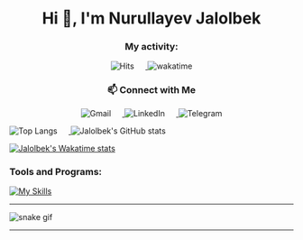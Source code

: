 <h1 align="center">Hi 👋, I'm Nurullayev Jalolbek </h1>
<h3 align="center">My activity:</h3>
<p align="center">
  <a href="https://hits.sh/github.com/NurullayevJalolbek/">
    <img src="https://hits.sh/github.com/Nurullayev-php.svg" alt="Hits" style="display: inline-block; margin-right: 20px;" />
  </a>
  <a href="https://wakatime.com/@87f03241-6294-4f9f-b797-56d08748f1a8">
    <img src="https://wakatime.com/badge/user/87f03241-6294-4f9f-b797-56d08748f1a8.svg" alt="wakatime" style="display: inline-block;" />
  </a>
</p>

<h3 align="center">📫 Connect with Me</h3>
<p align="center">
    <a href="mailto:nurullayevjalolbek28@gmail.com">
        <img src="https://img.shields.io/badge/Gmail-D14836?style=for-the-badge&logo=gmail&logoColor=white" alt="Gmail" style="display: inline-block; margin-right: 20px;" />
    </a>
    <a href="https://www.linkedin.com/in/jalolbek-nurullayev-9a3054320/" target="blank">
        <img src="https://img.shields.io/badge/LinkedIn-0A66C2?style=for-the-badge&logo=linkedin&logoColor=white" alt="LinkedIn" style="display: inline-block; margin-right: 20px;" />
    </a>
    <a href="https://t.me/Nurullayev1028">
        <img src="https://img.shields.io/badge/Telegram-26A5E4?style=for-the-badge&logo=telegram&logoColor=white" alt="Telegram" style="display: inline-block;" />
    </a>
</p>

<p>
  <a href="#">
    <img src="https://github-readme-stats.vercel.app/api/top-langs/?username=NurullayevJalolbek&layout=compact&theme=react&langs_count=7" alt="Top Langs" style="display: inline-block; margin-right: 20px;" />
  </a>
  <a href="#">
    <img src="https://github-readme-stats.vercel.app/api?username=NurullayevJalolbek&count_private=true&show_icons=true&theme=react" alt="Jalolbek's GitHub stats" style="display: inline-block;" />
  </a>
</p>


[![Jalolbek's Wakatime stats](https://github-readme-stats.vercel.app/api/wakatime?username=Nurullayev&layout=compact&theme=react)](https://wakatime.com/@Nurullayev)


### Tools and Programs:
[![My Skills](https://skillicons.dev/icons?i=php,python,c,mysql,linux,bash,git,github,html,css,bootstrap,vscode,postman)](https://github.com/NurullayevJalolbek)


---
![snake gif](https://github.com/NurullayevJalolbek/NurullayevJalolbek/blob/output/github-contribution-grid-snake.svg)

---
